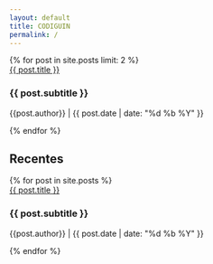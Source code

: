 ```yaml
---
layout: default
title: CODIGUIN
permalink: /
---
```


<div class="container_latest">
    {% for post in site.posts limit: 2 %}
        <div class="posts_latest">
            <div> 
                <a href="{{ post.url | relative_url }}">{{ post.title }}</a>
                <h3> {{ post.subtitle }} </h3>
                <p> {{post.author}} | {{ post.date | date: "%d %b %Y" }} </p>
            </div>
        </div>
    {% endfor %}
</div>

<h2>Recentes</h2>
<div class="container_posts">
    {% for post in site.posts %}
        <div class="posts_order">
            <div> 
                <a href="{{ post.url | relative_url }}">{{ post.title }}</a>
                <h3> {{ post.subtitle }} </h3>
                <p> {{post.author}} | {{ post.date | date: "%d %b %Y" }} </p>
            </div>
        </div>
    {% endfor %}
</div>